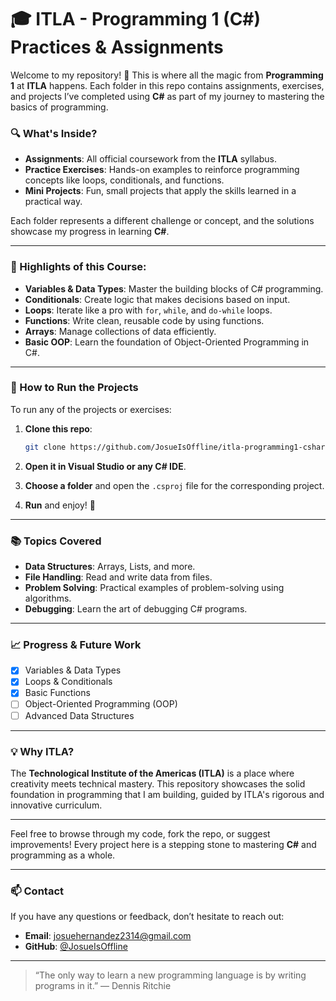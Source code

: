# 🎓 ITLA - Programming 1 (C#) Practices & Assignments

Welcome to my repository! 🎉 This is where all the magic from **Programming 1** at **ITLA** happens. Each folder in this repo contains assignments, exercises, and projects I’ve completed using **C#** as part of my journey to mastering the basics of programming.

### 🔍 What's Inside?
- **Assignments**: All official coursework from the **ITLA** syllabus.
- **Practice Exercises**: Hands-on examples to reinforce programming concepts like loops, conditionals, and functions.
- **Mini Projects**: Fun, small projects that apply the skills learned in a practical way.

Each folder represents a different challenge or concept, and the solutions showcase my progress in learning **C#**.

---

### 🌟 Highlights of this Course:
- **Variables & Data Types**: Master the building blocks of C# programming.
- **Conditionals**: Create logic that makes decisions based on input.
- **Loops**: Iterate like a pro with `for`, `while`, and `do-while` loops.
- **Functions**: Write clean, reusable code by using functions.
- **Arrays**: Manage collections of data efficiently.
- **Basic OOP**: Learn the foundation of Object-Oriented Programming in C#.
  
---

### 🚀 How to Run the Projects
To run any of the projects or exercises:
1. **Clone this repo**: 

    ```bash
    git clone https://github.com/JosueIsOffline/itla-programming1-csharp.git
    ```
    
2. **Open it in Visual Studio or any C# IDE**.
3. **Choose a folder** and open the `.csproj` file for the corresponding project.
4. **Run** and enjoy! 🎉

---

### 📚 Topics Covered
- **Data Structures**: Arrays, Lists, and more.
- **File Handling**: Read and write data from files.
- **Problem Solving**: Practical examples of problem-solving using algorithms.
- **Debugging**: Learn the art of debugging C# programs.

---

### 📈 Progress & Future Work
- [x] Variables & Data Types
- [x] Loops & Conditionals
- [x] Basic Functions
- [ ] Object-Oriented Programming (OOP)
- [ ] Advanced Data Structures

---

### 💡 Why ITLA?
The **Technological Institute of the Americas (ITLA)** is a place where creativity meets technical mastery. This repository showcases the solid foundation in programming that I am building, guided by ITLA's rigorous and innovative curriculum.

---

Feel free to browse through my code, fork the repo, or suggest improvements! Every project here is a stepping stone to mastering **C#** and programming as a whole.

---

### 📫 Contact
If you have any questions or feedback, don’t hesitate to reach out:
- **Email**: josuehernandez2314@gmail.com
- **GitHub**: [@JosueIsOffline](https://github.com/JosueIsOffline)

---

> “The only way to learn a new programming language is by writing programs in it.” — Dennis Ritchie
